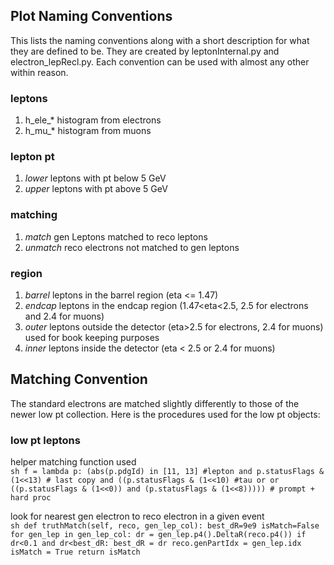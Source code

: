 <!-- Plot Naming Conventions -->
## Plot Naming Conventions
This lists the naming conventions along with a short description for what they are defined to be. They are created by leptonInternal.py and electron_lepRecl.py. Each convention can be used with almost any other within reason.

### leptons
1. h_ele_*
   histogram from electrons
2. h_mu_*
   histogram from muons

### lepton pt
1. *_lower_*
    leptons with pt below 5 GeV
2. *_upper_*
    leptons with pt above 5 GeV

### matching
1. *_match_*
    gen Leptons matched to reco leptons
2. *_unmatch_*
    reco electrons not matched to gen leptons

### region
1. *_barrel_*
    leptons in the barrel region (eta <= 1.47)
2. *_endcap_*
    leptons in the endcap region (1.47<eta<2.5, 2.5 for electrons and 2.4 for muons)
3. *_outer_*
    leptons outside the detector (eta>2.5 for electrons, 2.4 for muons)
    used for book keeping purposes
4. *_inner_*
    leptons inside the detector (eta < 2.5 or 2.4 for muons)

## Matching Convention
The standard electrons are matched slightly differently to those of the newer low pt collection. Here is the procedures used for the low pt objects:

### low pt leptons
helper matching function used
    <br/>
    ```sh
    f = lambda p: (abs(p.pdgId) in [11, 13] #lepton
                   and p.statusFlags & (1<<13) # last copy
                   and ((p.statusFlags & (1<<10) #tau or
                        or ((p.statusFlags & (1<<0)) and (p.statusFlags & (1<<8))))) # prompt + hard proc
    ```

look for nearest gen electron to reco electron in a given event
    <br/>
    ```sh
    def truthMatch(self, reco, gen_lep_col):
        best_dR=9e9
        isMatch=False
        for gen_lep in gen_lep_col:
            dr = gen_lep.p4().DeltaR(reco.p4())
            if dr<0.1 and dr<best_dR:
                best_dR = dr
                reco.genPartIdx = gen_lep.idx
                isMatch = True
        return isMatch
    ```

